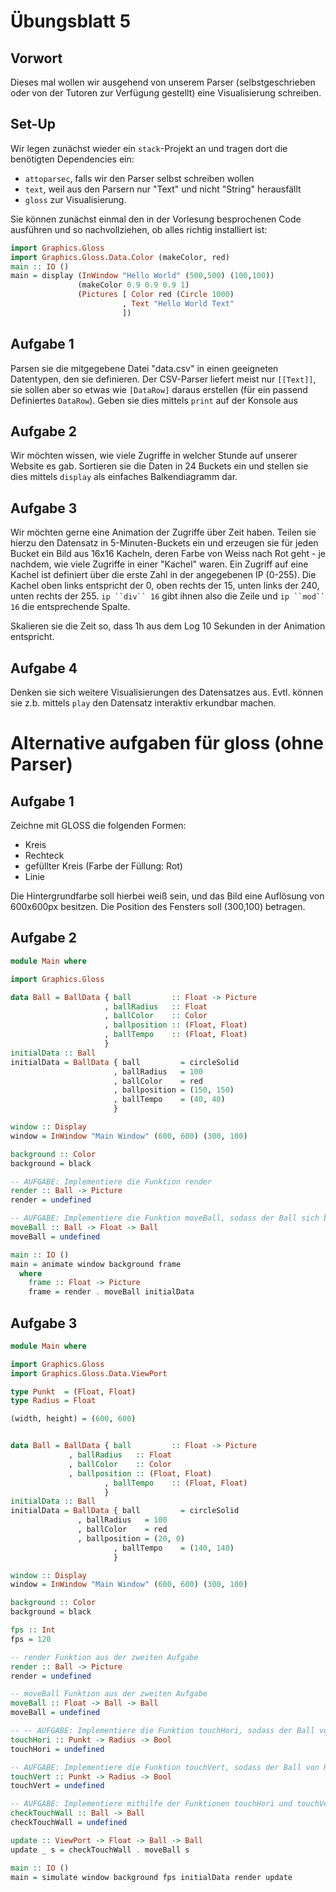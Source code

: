 # Übungsblatt 5

## Vorwort

Dieses mal wollen wir ausgehend von unserem Parser (selbstgeschrieben oder von der Tutoren zur Verfügung gestellt) eine Visualisierung schreiben.

## Set-Up

Wir legen zunächst wieder ein `stack`-Projekt an und tragen dort die benötigten Dependencies ein:

* `attoparsec`, falls wir den Parser selbst schreiben wollen
* `text`, weil aus den Parsern nur "Text" und nicht "String" herausfällt
* `gloss` zur Visualisierung.

Sie können zunächst einmal den in der Vorlesung besprochenen Code ausführen und so nachvollziehen, ob alles richtig installiert ist:

```haskell
import Graphics.Gloss
import Graphics.Gloss.Data.Color (makeColor, red)
main :: IO ()
main = display (InWindow "Hello World" (500,500) (100,100))
               (makeColor 0.9 0.9 0.9 1)
               (Pictures [ Color red (Circle 1000)
                         , Text "Hello World Text"
                         ])
```

## Aufgabe 1

Parsen sie die mitgegebene Datei "data.csv" in einen geeigneten Datentypen, den sie definieren. Der CSV-Parser liefert meist nur `[[Text]]`, sie sollen aber so etwas wie `[DataRow]` daraus erstellen (für ein passend Definiertes `DataRow`).
Geben sie dies mittels `print` auf der Konsole aus

## Aufgabe 2

Wir möchten wissen, wie viele Zugriffe in welcher Stunde auf unserer Website es gab. Sortieren sie die Daten in 24 Buckets ein und stellen sie dies mittels `display` als einfaches Balkendiagramm dar.

## Aufgabe 3

Wir möchten gerne eine Animation der Zugriffe über Zeit haben. Teilen sie hierzu den Datensatz in 5-Minuten-Buckets ein und erzeugen sie für jeden Bucket ein Bild aus 16x16 Kacheln, deren Farbe von Weiss nach Rot geht - je nachdem, wie viele Zugriffe in einer "Kachel" waren.
Ein Zugriff auf eine Kachel ist definiert über die erste Zahl in der angegebenen IP (0-255). Die Kachel oben links entspricht der 0, oben rechts der 15, unten links der 240, unten rechts der 255. `ip ``div`` 16` gibt ihnen also die Zeile und `ip ``mod`` 16` die entsprechende Spalte.

Skalieren sie die Zeit so, dass 1h aus dem Log 10 Sekunden in der Animation entspricht.

## Aufgabe 4

Denken sie sich weitere Visualisierungen des Datensatzes aus. Evtl. können sie z.b. mittels `play` den Datensatz interaktiv erkundbar machen.

# Alternative aufgaben für gloss (ohne Parser)

## Aufgabe 1

Zeichne mit GLOSS die folgenden Formen:

* Kreis
* Rechteck
* gefüllter Kreis (Farbe der Füllung: Rot)
* Linie

Die Hintergrundfarbe soll hierbei weiß sein, und das Bild eine Auflösung von 600x600px besitzen. Die Position des Fensters soll (300,100) betragen.

## Aufgabe 2

```haskell
module Main where

import Graphics.Gloss

data Ball = BallData { ball         :: Float -> Picture
                     , ballRadius   :: Float
                     , ballColor    :: Color
                     , ballposition :: (Float, Float)
                     , ballTempo    :: (Float, Float)
                     }
initialData :: Ball
initialData = BallData { ball         = circleSolid
                       , ballRadius   = 100
                       , ballColor    = red
                       , ballposition = (150, 150)
                       , ballTempo    = (40, 40)
                       }

window :: Display
window = InWindow "Main Window" (600, 600) (300, 100)

background :: Color
background = black

-- AUFGABE: Implementiere die Funktion render
render :: Ball -> Picture
render = undefined

-- AUFGABE: Implementiere die Funktion moveBall, sodass der Ball sich bewegt.
moveBall :: Ball -> Float -> Ball
moveBall = undefined 

main :: IO ()
main = animate window background frame
  where
    frame :: Float -> Picture
    frame = render . moveBall initialData
```

## Aufgabe 3

```haskell
module Main where

import Graphics.Gloss
import Graphics.Gloss.Data.ViewPort

type Punkt  = (Float, Float)
type Radius = Float

(width, height) = (600, 600)


data Ball = BallData { ball 	    :: Float -> Picture
		     , ballRadius   :: Float
		     , ballColor    :: Color
		     , ballposition :: (Float, Float)
                     , ballTempo    :: (Float, Float)
                     }
initialData :: Ball
initialData = BallData { ball 	      = circleSolid
		       , ballRadius   = 100
		       , ballColor    = red
		       , ballposition = (20, 0)
                       , ballTempo    = (140, 140)
                       }

window :: Display
window = InWindow "Main Window" (600, 600) (300, 100)

background :: Color
background = black

fps :: Int
fps = 120

-- render Funktion aus der zweiten Aufgabe
render :: Ball -> Picture
render = undefined

-- moveBall Funktion aus der zweiten Aufgabe
moveBall :: Float -> Ball -> Ball
moveBall = undefined

-- -- AUFGABE: Implementiere die Funktion touchHori, sodass der Ball vom Oben und Unten zurueck kommt
touchHori :: Punkt -> Radius -> Bool
touchHori = undefined

-- AUFGABE: Implementiere die Funktion touchVert, sodass der Ball von Rechts und Links zurueck kommt
touchVert :: Punkt -> Radius -> Bool
touchVert = undefined

-- AUFGABE: Implementiere mithilfe der Funktionen touchHori und touchVert die Funktion checkTouchWall
checkTouchWall :: Ball -> Ball
checkTouchWall = undefined

update :: ViewPort -> Float -> Ball -> Ball
update _ s = checkTouchWall . moveBall s

main :: IO ()
main = simulate window background fps initialData render update
```
